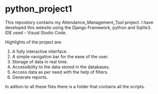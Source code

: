 # python_project1
This repository contains my Attendance_Management_Tool project. I have developed this website using the Django Framework, python and Sqlite3.
IDE used - Visual Studio Code.

   Highlights of the project are:
   1. A fully interactive interface.
   2. A simple navigation bar for the ease of the user.
   3. Storage of data in real time.
   4. Accessibility to the data stored in the databases.
   5. Access data as per need with the help of filters.
   6. Generate reports.

In adition to all these files there is a folder that contains all the scripts.
